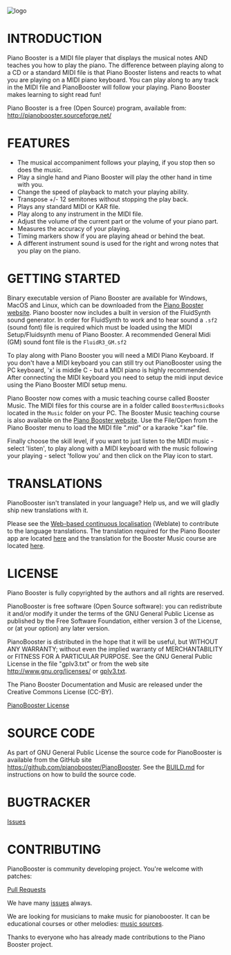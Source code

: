 ![logo](logo/Logotype_horizontal.png)


# INTRODUCTION

Piano Booster is a MIDI file player that displays the musical notes AND teaches you how to
play the piano.
The difference between playing along to a CD or a standard MIDI file
is that Piano Booster listens and reacts to what you are playing on a
MIDI piano keyboard.
You can play along to any track in the MIDI file and PianoBooster will
follow your playing. Piano Booster makes learning to sight read fun!

Piano Booster is a free (Open Source) program, available from: <http://pianobooster.sourceforge.net/>

# FEATURES

* The musical accompaniment follows your playing, if you stop then so does the music.
* Play a single hand and Piano Booster will play the other hand in time with you.
* Change the speed of playback to match your playing ability.
* Transpose +/- 12 semitones without stopping the play back.
* Plays any standard MIDI or KAR file.
* Play along to any instrument in the MIDI file.
* Adjust the volume of the current part or the volume of your piano part.
* Measures the accuracy of your playing.
* Timing markers show if you are playing ahead or behind the beat.
* A different instrument sound is used for the right and wrong notes that you play on the piano.


# GETTING STARTED

Binary executable version of Piano Booster are available for Windows, MacOS and Linux, which can be downloaded from the [Piano Booster website](<http://pianobooster.sourceforge.net/>). Piano booster now includes a built in version of the FluidSynth sound generator. In order for FluidSynth to work and to hear sound a `.sf2` (sound font) file is required which must be loaded using the MIDI Setup/Fluidsynth menu of Piano Booster. A recommended General Midi (GM) sound font file is the `FluidR3_GM.sf2`

To play along with Piano Booster you will need a MIDI Piano Keyboard.
If you don't have a MIDI keyboard you can still try out PianoBooster using the PC keyboard, 'x' is middle C - but a MIDI piano is highly recommended.
After connecting the MIDI keyboard you need to setup the midi input device using
the Piano Booster MIDI setup menu.

Piano Booster now comes with a music teaching course called Booster Music.
The MIDI files for this course are in a folder called `BoosterMusicBooks` located in the `Music` folder on your PC.
The Booster Music teaching course is also available on the [Piano Booster website](<http://pianobooster.sourceforge.net/>).
Use the File/Open from the Piano Booster menu to load the MIDI file ".mid" or a karaoke ".kar" file.

Finally choose the skill level, if you want to
just listen to the MIDI music  - select 'listen', to play along with a MIDI keyboard with
the music following your playing - select 'follow you' and then click on the Play icon to
start.

# TRANSLATIONS

PianoBooster isn't translated in your language? Help us, and we will gladly ship
new translations with it.

Please see the [Web-based continuous localisation](https://hosted.weblate.org/projects/pianobooster/) (Weblate) to contribute to the language translations.
The translation required for the Piano Booster app are located [here](https://hosted.weblate.org/projects/pianobooster/pianobooster/) and the translation for the Booster Music course are located [here](https://hosted.weblate.org/projects/pianobooster/boostermusic/).


# LICENSE

Piano Booster is fully copyrighted by the authors and all rights are reserved.

PianoBooster is free software (Open Source software): you can redistribute it and/or modify
it under the terms of the GNU General Public License as published by the Free Software
Foundation, either version 3 of the License, or (at your option) any later version.

PianoBooster is distributed in the hope that it will be useful, but WITHOUT ANY WARRANTY;
without even the implied warranty of MERCHANTABILITY or FITNESS FOR A PARTICULAR PURPOSE.
See the GNU General Public License in the file "gplv3.txt" or from the web site
<http://www.gnu.org/licenses/> or [gplv3.txt](gplv3.txt).

The Piano Booster Documentation and Music are released under the Creative Commons License (CC-BY).

[PianoBooster License](license.txt)

# SOURCE CODE

As part of GNU General Public License the source code for PianoBooster is available from
the GitHub site  <https://github.com/pianobooster/PianoBooster>. See the [BUILD.md](BUILD.md) for
instructions on how to build the source code.


# BUGTRACKER

[Issues](https://github.com/pianobooster/PianoBooster/issues)

# CONTRIBUTING

PianoBooster is community developing project. You're welcome with patches:

[Pull Requests](https://github.com/pianobooster/PianoBooster/pulls)

We have many [issues](https://github.com/pianobooster/PianoBooster/issues) always.

We are looking for musicians to make music for pianobooster. It can be educational courses or other melodies: [music sources](music/src).


Thanks to everyone who has already made contributions to the Piano Booster project.
